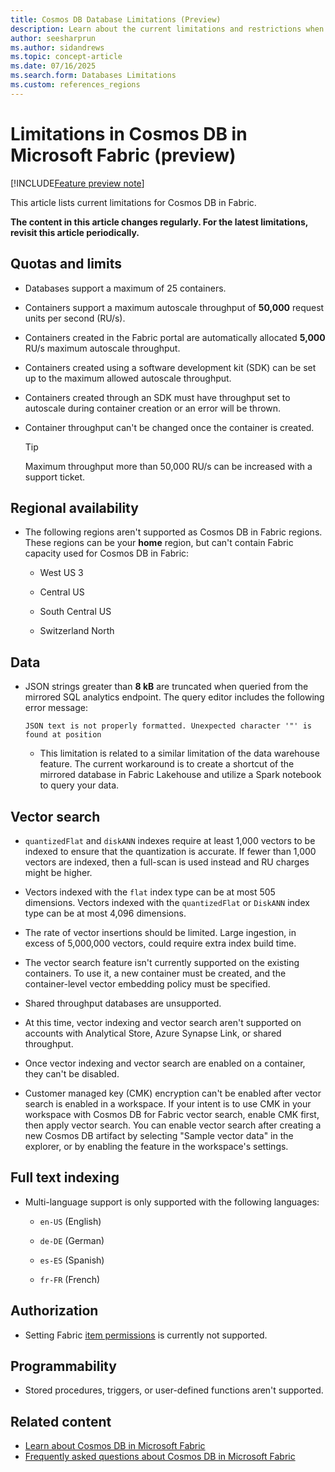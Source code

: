 ```yaml
---
title: Cosmos DB Database Limitations (Preview)
description: Learn about the current limitations and restrictions when using Cosmos DB databases in Microsoft Fabric during the preview phase.
author: seesharprun
ms.author: sidandrews
ms.topic: concept-article
ms.date: 07/16/2025
ms.search.form: Databases Limitations
ms.custom: references_regions
---
```


# Limitations in Cosmos DB in Microsoft Fabric (preview)

[!INCLUDE[Feature preview note](../../includes/feature-preview-note.md)]

This article lists current limitations for Cosmos DB in Fabric.

**The content in this article changes regularly. For the latest limitations, revisit this article periodically.**

## Quotas and limits

- Databases support a maximum of 25 containers.

- Containers support a maximum autoscale throughput of **50,000** request units per second (RU/s). 

- Containers created in the Fabric portal are automatically allocated **5,000** RU/s maximum autoscale throughput.

- Containers created using a software development kit (SDK) can be set up to the maximum allowed autoscale throughput.

- Containers created through an SDK must have throughput set to autoscale during container creation or an error will be thrown.

- Container throughput can't be changed once the container is created.
  
    > [!TIP]
    > Maximum throughput more than 50,000 RU/s can be increased with a support ticket.


## Regional availability

- The following regions aren't supported as Cosmos DB in Fabric regions. These regions can be your **home** region, but can't contain Fabric capacity used for Cosmos DB in Fabric:

  - West US 3

  - Central US

  - South Central US

  - Switzerland North

## Data

- JSON strings greater than **8 kB** are truncated when queried from the mirrored SQL analytics endpoint. The query editor includes the following error message:

  ```output
  JSON text is not properly formatted. Unexpected character '"' is found at position  
  ```

  - This limitation is related to a similar limitation of the data warehouse feature. The current workaround is to create a shortcut of the mirrored database in Fabric Lakehouse and utilize a Spark notebook to query your data.

## Vector search

- `quantizedFlat` and `diskANN` indexes require at least 1,000 vectors to be indexed to ensure that the quantization is accurate. If fewer than 1,000 vectors are indexed, then a full-scan is used instead and RU charges might be higher.

- Vectors indexed with the `flat` index type can be at most 505 dimensions. Vectors indexed with the `quantizedFlat` or `DiskANN` index type can be at most 4,096 dimensions.

- The rate of vector insertions should be limited. Large ingestion, in excess of 5,000,000 vectors, could require extra index build time.

- The vector search feature isn't currently supported on the existing containers. To use it, a new container must be created, and the container-level vector embedding policy must be specified.

- Shared throughput databases are unsupported.

- At this time, vector indexing and vector search aren't supported on accounts with Analytical Store, Azure Synapse Link, or shared throughput.

- Once vector indexing and vector search are enabled on a container, they can't be disabled.

- Customer managed key (CMK) encryption can't be enabled after vector search is enabled in a workspace. If your intent is to use CMK in your workspace with Cosmos DB for Fabric vector search, enable CMK first, then apply vector search. You can enable vector search after creating a new Cosmos DB artifact by selecting "Sample vector data" in the explorer, or by enabling the feature in the workspace's settings.

## Full text indexing

- Multi-language support is only supported with the following languages:

  - `en-US` (English)
  
  - `de-DE` (German)
  
  - `es-ES` (Spanish)
  
  - `fr-FR` (French)

## Authorization

- Setting Fabric [item permissions](../../security/permission-model.md#item-permissions) is currently not supported.

## Programmability

- Stored procedures, triggers, or user-defined functions aren't supported.

## Related content

- [Learn about Cosmos DB in Microsoft Fabric](overview.md)
- [Frequently asked questions about Cosmos DB in Microsoft Fabric](faq.yml)

